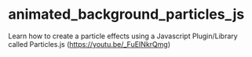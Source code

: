 # animated_background_particles_js
Learn how to create a particle effects using a Javascript Plugin/Library called Particles.js (https://youtu.be/_FuEINkrQmg)
